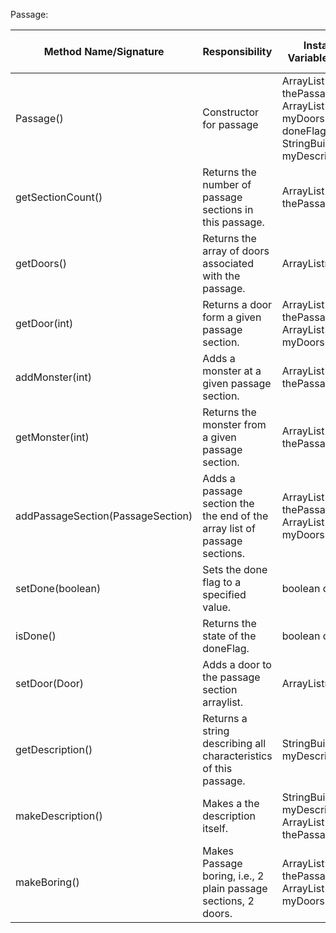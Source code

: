 Passage:

| Method Name/Signature             | Responsibility                                                            | Instance Variables Used                                                                                    | Other Class Methods Called                               | Objects Used with Method Calls              | Lines of Code |
|-----------------------------------|---------------------------------------------------------------------------|------------------------------------------------------------------------------------------------------------|----------------------------------------------------------|---------------------------------------------|---------------|
| Passage()                         | Constructor for passage                                                   | ArrayList<PassageSection> thePassage ArrayList<Door> myDoors boolean doneFlag StringBuilder myDescription  | addPassageSection() getSectionCount() isDone() setDone() | PassageSection temp Constructor             | 16            |
| getSectionCount()                 | Returns the number of passage sections in this passage.                   | ArrayList<PassageSection> thePassage                                                                       | None                                                     | thePassage.size()                           | 1             |
| getDoors()                        | Returns the array of doors associated with the passage.                   | ArrayList<Door>myDoors                                                                                     | None                                                     | None                                        | 1             |
| getDoor(int)                      | Returns a door form a given passage section.                              | ArrayList<PassageSection> thePassage ArrayList<Door> myDoors                                               | None                                                     | thePassage.size() thePassage.get()          | 9             |
| addMonster(int)                   | Adds a monster at a given passage section.                                | ArrayList<PassageSection> thePassage                                                                       | None                                                     | thePassage.get()                            | 1             |
| getMonster(int)                   | Returns the monster from a given passage section.                         | ArrayList<PassageSection> thePassage                                                                       | None                                                     | thePassage.get()                            | 1             |
| addPassageSection(PassageSection) | Adds a passage section the the end of the array list of passage sections. | ArrayList<PassageSection> thePassage ArrayList<Door> myDoors                                               | None                                                     | PassageSection toAdd.getDoor; myDoors.add() | 6             |
| setDone(boolean)                  | Sets the done flag to a specified value.                                  | boolean doneFlag                                                                                           | None                                                     | None                                        | 1             |
| isDone()                          | Returns the state of the doneFlag.                                        | boolean doneFlag                                                                                           | None                                                     | None                                        | 1             |
| setDoor(Door)                     | Adds a door to the passage section arraylist.                             | ArrayList<Door>myDoors                                                                                     | None                                                     | myDoors.add()                               | 1             |
| getDescription()                  | Returns a string describing all characteristics of this passage.          | StringBuilder myDescription                                                                                | makeDescription()                                        | myDescription.toString()                    | 2             |
| makeDescription()                 | Makes a the description itself.                                           | StringBuilder myDescription  ArrayList<PassageSection> thePassage                                          | None                                                     | myDescription.append() thePassage.get()     | 14            |
| makeBoring()                      | Makes Passage boring, i.e., 2 plain passage sections, 2 doors.            | ArrayList<PassageSection> thePassage ArrayList<Door> myDoors                                               | addPassageSection()                                      | thePassage.clear() myDoors.clear()          | 9             |
